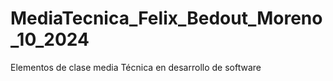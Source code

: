 # MediaTecnica_Felix_Bedout_Moreno_10_2024
Elementos de clase media Técnica en desarrollo de software
